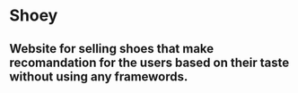 # Shoey

## Website for selling shoes that make recomandation for the users based on their taste without using any framewords.
